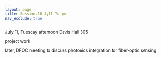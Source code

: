 ```yaml
---
layout: page
title: Session.16-Jy11-Tu-pm
nav_exclude: true
---
```

July 11, Tuesday afternoon
Davis Hall 305


project work

later, DFOC meeting to discuss photonics integration for fiber-optic sensing
